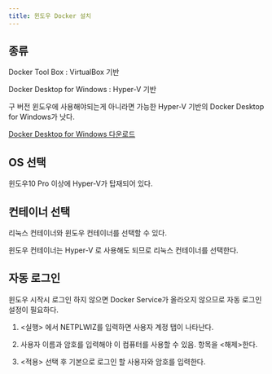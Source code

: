 ```yaml
---
title: 윈도우 Docker 설치
---
```

## 종류

Docker Tool Box : VirtualBox 기반

Docker Desktop for Windows : Hyper-V 기반

구 버전 윈도우에 사용해야되는게 아니라면 가능한 Hyper-V 기반의 Docker Desktop for Windows가 낫다.

[Docker Desktop for Windows 다운로드](https://hub.docker.com/editions/community/docker-ce-desktop-windows)

## OS 선택

윈도우10 Pro 이상에 Hyper-V가 탑재되어 있다.

## 컨테이너 선택

리눅스 컨테이너와 윈도우 컨테이너를 선택할 수 있다.

윈도우 컨테이너는 Hyper-V 로 사용해도 되므로 리눅스 컨테이너를 선택한다.

## 자동 로그인

윈도우 시작시 로그인 하지 않으면 Docker Service가 올라오지 않으므로 자동 로그인 설정이 필요하다.

1. <실행> 에서 NETPLWIZ를 입력하면 사용자 계정 탭이 나타난다.

2. 사용자 이름과 암호를 입력해야 이 컴퓨터를 사용할 수 있음. 항목을 <해제>한다.

3. <적용> 선택 후 기본으로 로그인 할 사용자와 암호를 입력한다.
